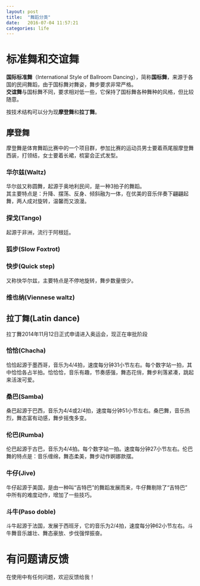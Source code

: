 ```yaml
---
layout: post
title:  "舞蹈分类"
date:   2016-07-04 11:57:21
categories: life
---
```



# 标准舞和交谊舞

**国际标准舞**（International Style of Ballroom Dancing），简称**国标舞**，来源于各国的民间舞蹈，由于国标舞对舞姿，舞步要求非常严格。   
**交谊舞**与国标舞不同，要求相对低一些，它保持了国标舞各种舞种的风格，但比较随意。  

按技术结构可以分为现**摩登舞**和**拉丁舞**。

## 摩登舞
摩登舞是体育舞蹈比赛中的一个项目群，参加比赛的运动员男士要着燕尾服摩登舞西装，打领结，女士要着长裙，梳宴会正式发型。 
 
### 华尔兹(Waltz)
华尔兹又称圆舞，起源于奥地利民间，是一种3拍子的舞蹈。  
其主要特点是：升降、摆荡、反身、倾斜融为一体，在优美的音乐伴奏下翩翩起舞，两人成对旋转，温馨而又浪漫。  

### 探戈(Tango)
起源于非洲，流行于阿根廷。

### 狐步(Slow Foxtrot)

### 快步(Quick step)
又称快华尔兹，主要特点是不停地旋转，舞步数量很少。

### 维也纳(Viennese waltz)

## 拉丁舞(Latin dance)

拉丁舞2014年11月12日正式申请进入奥运会，现正在审批阶段

### 恰恰(Chacha)
恰恰起源于墨西哥，音乐为4/4拍，速度每分钟31小节左右。每个数字站一拍，其中恰恰各占半拍。恰恰恰，音乐有趣，节奏感强，舞态花俏，舞步利落紧凑，跳起来活泼可爱。  
### 桑巴(Samba)
桑巴起源于巴西，音乐为4/4或2/4拍，速度每分钟51小节左右。桑巴舞，音乐热烈，舞态富有动感，舞步摇曳多变。

### 伦巴(Rumba)
伦巴起源于古巴，音乐为4/4拍。每个数字站一拍。速度每分钟27小节左右。伦巴舞的特点是：音乐缠绵，舞态柔美，舞步动作婀娜款摆。

### 牛仔(Jive)
牛仔起源于美国，是由一种叫“吉特巴”的舞蹈发展而来，牛仔舞剔除了“吉特巴” 中所有的难度动作，增加了一些技巧。

### 斗牛(Paso doble)
斗牛起源于法国，发展于西班牙，它的音乐为2/4拍，速度每分钟62小节左右。斗牛舞音乐雄壮、舞态豪放、步伐强悍振奋。


# 有问题请反馈
在使用中有任何问题，欢迎反馈给我！
